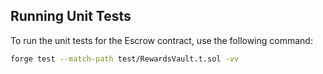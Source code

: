 ## Running Unit Tests

To run the unit tests for the Escrow contract, use the following command:

```bash
forge test --match-path test/RewardsVault.t.sol -vv

